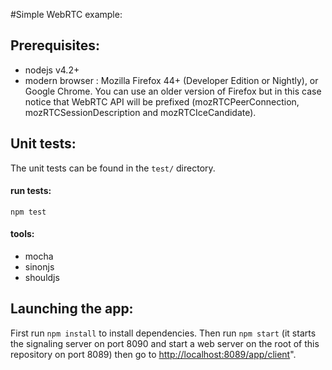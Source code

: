 #Simple WebRTC example:

## Prerequisites:
- nodejs v4.2+
- modern browser : Mozilla Firefox 44+ (Developer Edition or Nightly), or Google Chrome. You can use an older version of Firefox but in this case notice that WebRTC API will be prefixed (mozRTCPeerConnection, mozRTCSessionDescription and mozRTCIceCandidate).

## Unit tests:
The unit tests can be found in the `test/` directory.
#### run tests:
`npm test`

#### tools:
- mocha
- sinonjs
- shouldjs

## Launching the app:
First run `npm install` to install dependencies.
Then run `npm start` (it starts the signaling server on port 8090 and start a web server on the root of this repository on port 8089) then go to [http://localhost:8089/app/client](http://localhost:8089/app/client)".